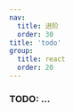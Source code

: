 ```yaml
---
nav:
  title: 进阶
  order: 30
title: 'todo'
group:
  title: react
  order: 20
---
```


### TODO: ...
